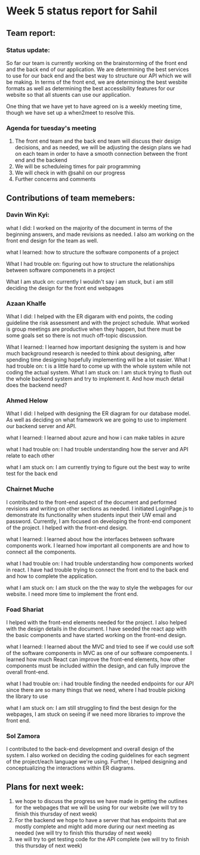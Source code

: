 # Week 5 status report for Sahil

## Team report:
### Status update:
So far our team is currently working on the brainstorming of the front end and the back end of our application. We are determining the best services to use for our back end and the best way to structure our API which we will be making. In terms of the front end, we are determining the best wesbite formats as well as determining the best accessibility features for our website so that all stuents can use our application.

One thing that we have yet to have agreed on is a weekly meeting time, though we have set up a when2meet to resolve this.

### Agenda for tuesday's meeting
1. The front end team and the back end team will discuss their design decisions, and as needed, we will be adjusting the design plans we had on each team in order to have a smooth connection between the front end and the backend
2. We will be scheduleing times for pair programming
3. We will check in with @sahil on our progress
4. Further concerns and comments  


## Contributions of team memebers:

### Davin Win Kyi:

what I did:
I worked on the majority of the document in terms of the beginning answers, and made revisions as needed. I also am working on the front end design for the team as well.

what I learned:
how to structure the software components of a project

What I had trouble on:
figuring out how to structure the relationships between software componenets in a project

What I am stuck on:
currently I wouldn't say i am stuck, but i am still deciding the design for the front end webpages

### Azaan Khalfe
What I did:
I helped with the ER digaram with end points, the coding guideline the risk assessment and with the project schedule. What worked is group meetings are productive when they happen, but there must be some goals set so there is not much off-topic discussion.

What I learned:
I learned how important designing the system is and how much background research is needed to think about designing, after spending time designing hopefully implementing will be a lot easier.
What I had trouble on:
t is a little hard to come up with the whole system while not coding the actual system.
What I am stuck on:
I am stuck trying to flush out the whole backend system and try to implement it. And how much detail does the backend need?

### Ahmed Helow

What I did:
I helped with designing the ER diagram for our database model. As well as deciding on what framework we are going to use to implement our backend server and API.

what I learned:
I learned about azure and how i can make tables in azure

what I had trouble on:
I had trouble understanding how the server and API relate to each other

what I am stuck on:
I am currently trying to figure out the best way to write test for the back end


### Chairnet Muche
I contributed to the front-end aspect of the document and performed revisions and writing on other sections as needed. I initiated LoginPage.js to demonstrate its functionality when students input their UW email and password. Currently, I am focused on developing the front-end component of the project. I helped with the front-end design.

what I learned:
I learned about how the interfaces between software components work. I learned how important all components are and how to connect all the components.

what I had trouble on:
I had trouble understanding how components worked in react. I have had trouble trying to connect the front end to the back end and how to complete the application.

what I am stuck on:
I am stuck on the the way to style the webpages for our website. I need more time to implement the front end.

### Foad Shariat
I helped with the front-end elements needed for the project. I also helped with the design details in the document. I have seeded the react app with the basic components and have started working on the front-end design. 

what I learned:
I learned about the MVC and tried to see if we could use soft of the software components in MVC as one of our
software compoenents. I learned how much React can improve the front-end elements, how other components must be included within the design, and can fully improve the overall front-end.

what I had trouble on:
i had trouble finding the needed endpoints for our API since there are so many things that we need, where I had trouble picking the library to use

what I am stuck on:
I am still struggling to find the best design for the webpages, I am stuck on seeing if we need more libraries to improve the front end.




### Sol Zamora
I contributed to the back-end development and overall design of the system. I also worked on deciding the coding guidelines for each segment of the project/each language we're using. Further, I helped designing and conceptualizing the interactions within ER diagrams.



## Plans for next week:
1. we hope to discuss the progress we have made in getting the outlines for the webpages that we will be using for our website (we will try to finish this thursday of next week)
2. For the backend we hope to have a server that has endpoints that are mostly complete and might add more during our next meeting as needed (we will try to finish this thursday of next week)
3. we will try to get testing code for the API complete (we will try to finish this thursday of next week)
